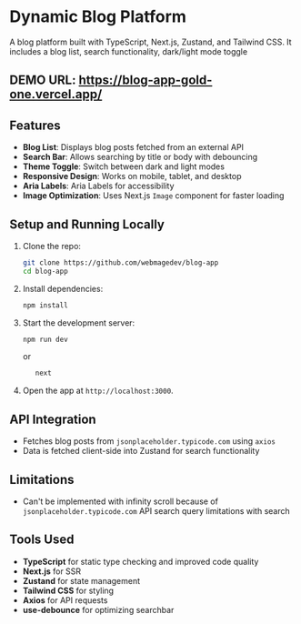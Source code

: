 # Dynamic Blog Platform
A blog platform built with TypeScript, Next.js, Zustand, and Tailwind CSS. It includes a blog list,
search functionality, dark/light mode toggle

## DEMO URL: https://blog-app-gold-one.vercel.app/

## Features
- **Blog List**: Displays blog posts fetched from an external API
- **Search Bar**: Allows searching by title or body with debouncing
- **Theme Toggle**: Switch between dark and light modes
- **Responsive Design**: Works on mobile, tablet, and desktop
- **Aria Labels**: Aria Labels for accessibility
- **Image Optimization**: Uses Next.js `Image` component for faster loading

## Setup and Running Locally
1. Clone the repo:

    ```bash
    git clone https://github.com/webmagedev/blog-app
   cd blog-app
    ```

2. Install dependencies:

    ```bash
    npm install
    ```

3. Start the development server:

    ```bash
    npm run dev
    ```

   or
    ```bash
       next
    ```

4. Open the app at `http://localhost:3000`.

## API Integration
- Fetches blog posts from `jsonplaceholder.typicode.com` using `axios`
- Data is fetched client-side into Zustand for search functionality

## Limitations
- Can't be implemented with infinity scroll because of `jsonplaceholder.typicode.com` API search query limitations with search

## Tools Used
- **TypeScript** for static type checking and improved code quality
- **Next.js** for SSR
- **Zustand** for state management
- **Tailwind CSS** for styling
- **Axios** for API requests
- **use-debounce** for optimizing searchbar
